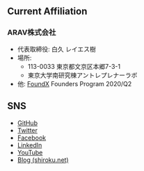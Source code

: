 ## Current Affiliation

### ARAV株式会社
- 代表取締役: 白久 レイエス樹
- 場所:
  - 113-0033 東京都文京区本郷7-3-1
  - 東京大学南研究棟アントレプレナーラボ
- 他: [FoundX](https://foundx.jp/) Founders Program 2020/Q2

## SNS

- [GitHub](https://github.com/shirokunet)
- [Twitter](https://twitter.com/shirokunet)
- [Facebook](https://www.facebook.com/reyestatsuru.shiroku)
- [LinkedIn](https://www.linkedin.com/in/shiroku/)
- [YouTube](https://www.youtube.com/channel/UCc1rEGQQlM4CgUvPYyYbIyw)
- [Blog (shiroku.net)](https://shiroku.net/)

